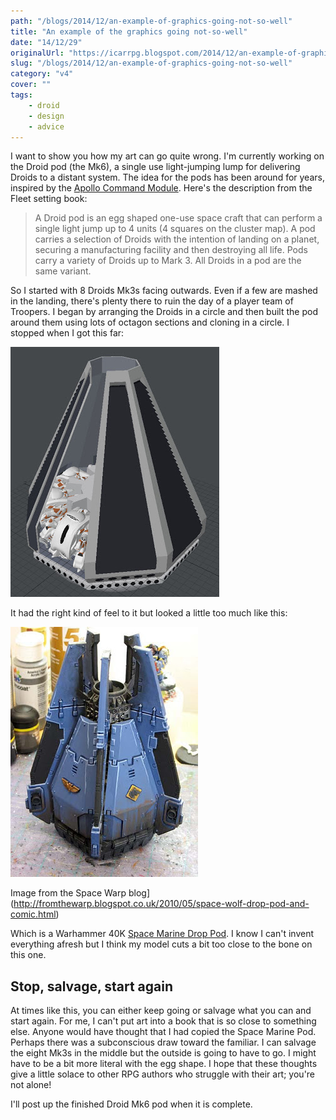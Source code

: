 ```yaml
---
path: "/blogs/2014/12/an-example-of-graphics-going-not-so-well"
title: "An example of the graphics going not-so-well"
date: "14/12/29"
originalUrl: "https://icarrpg.blogspot.com/2014/12/an-example-of-graphics-going-not-so-well.html"
slug: "/blogs/2014/12/an-example-of-graphics-going-not-so-well"
category: "v4"
cover: ""
tags:
    - droid
    - design
    - advice
---
```

I want to show you how my art can go quite wrong. I'm currently working on the Droid pod (the Mk6), a single use light-jumping lump for delivering Droids to a distant system. The idea for the pods has been around for years, inspired by the [Apollo Command Module](http://en.wikipedia.org/wiki/Apollo_Command/Service_Module#Command_Module_.28CM.29). Here's the description from the Fleet setting book:  

> A Droid pod is an egg shaped one-use space craft that can perform a single light jump up to 4 units (4 squares on the cluster map). A pod carries a selection of Droids with the intention of landing on a planet, securing a manufacturing facility and then destroying all life. Pods carry a variety of Droids up to Mark 3. All Droids in a pod are the same variant.

 So I started with 8 Droids Mk3s facing outwards. Even if a few are mashed in the landing, there's plenty there to ruin the day of a player team of Troopers. I began by arranging the Droids in a circle and then built the pod around them using lots of octagon sections and cloning in a circle. I stopped when I got this far:  

![My first attempt at the mk6 had the angular octagon feel of a Warhammer 40K drop pod](./images/droid-mk6-fail.jpg)

It had the right kind of feel to it but looked a little too much like this:  

![The Warhammer 40K drop pod](./images/wh40k-space-wolves-drop-pod.jpg)
  
 Image from the Space Warp blog](http://fromthewarp.blogspot.co.uk/2010/05/space-wolf-drop-pod-and-comic.html)

 Which is a Warhammer 40K [Space Marine Drop Pod](http://warhammer40k.wikia.com/wiki/Drop_Pod). I know I can't invent everything afresh but I think my model cuts a bit too close to the bone on this one.  

## Stop, salvage, start again

At times like this, you can either keep going or salvage what you can and start again. For me, I can't put art into a book that is so close to something else. Anyone would have thought that I had copied the Space Marine Pod. Perhaps there was a subconscious draw toward the familiar. I can salvage the eight Mk3s in the middle but the outside is going to have to go. I might have to be a bit more literal with the egg shape. I hope that these thoughts give a little solace to other RPG authors who struggle with their art; you're not alone!  

I'll post up the finished Droid Mk6 pod when it is complete.